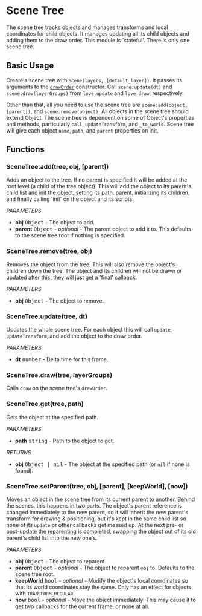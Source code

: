 Scene Tree
==========

The scene tree tracks objects and manages transforms and local coordinates for child objects. It manages updating all its child objects and adding them to the draw order. This module is 'stateful'. There is only one scene tree.

Basic Usage
-----------

Create a scene tree with `Scene(layers, [default_layer])`. It
passes its arguments to the [`drawOrder`](draw-order.md)
constructor.  Call `scene:update(dt)` and
`scene:draw(layerGroups)` from `love.update` and `love.draw`,
respectively.

Other than that, all you need to use the scene tree are `scene:add(object, [parent])`, and `scene:remove(object)`. All objects in the scene tree should extend Object. The scene tree is dependent on some of Object's properties and methods, particularly `call`, `updateTransform`, and `_to_world`. Scene tree will give each object `name`, `path`, and `parent` properties on init.

Functions
---------

### SceneTree.add(tree, obj, [parent])
Adds an object to the tree. If no parent is specified it will be added at the root level (a child of the tree object). This will add the object to its parent's child list and init the object, setting its path, parent, initializing its children, and finally calling 'init' on the object and its scripts.

_PARAMETERS_
* __obj__ <kbd>Object</kbd> - The object to add.
* __parent__ <kbd>Object</kbd> - _optional_ - The parent object to add it to. This defaults to the scene tree root if nothing is specified.

### SceneTree.remove(tree, obj)
Removes the object from the tree. This will also remove the object's children down the tree. The object and its children will not be drawn or updated after this, they will just get a 'final' callback.

_PARAMETERS_
* __obj__ <kbd>Object</kbd> - The object to remove.

### SceneTree.update(tree, dt)
Updates the whole scene tree. For each object this will call `update`, `updateTransform`, and add the object to the draw order.

_PARAMETERS_
* __dt__ <kbd>number</kbd> - Delta time for this frame.

### SceneTree.draw(tree, layerGroups)
Calls `draw` on the scene tree's `drawOrder`.

### SceneTree.get(tree, path)
Gets the object at the specified path.

_PARAMETERS_
* __path__ <kbd>string</kbd> - Path to the object to get.

_RETURNS_
* __obj__ <kbd>Object | nil</kbd> - The object at the specified path (or `nil` if none is found).

### SceneTree.setParent(tree, obj, [parent], [keepWorld], [now])
Moves an object in the scene tree from its current parent to another. Behind the scenes, this happens in two parts. The object's parent reference is changed immediately to the new parent, so it will inherit the new parent's transform for drawing & positioning, but it's kept in the same child list so none of its `update` or other callbacks get messed up. At the next pre- or post-update the reparenting is completed, swapping the object out of its old parent's child list into the new one's.

_PARAMETERS_
* __obj__ <kbd>Object</kbd> - The object to reparent.
* __parent__ <kbd>Object</kbd> - _optional_ - The object to reparent `obj` to. Defaults to the scene tree root.
* __keepWorld__ <kbd>bool</kbd> - _optional_ - Modify the object's local coordinates so that its world coordinates stay the same. Only has an effect for objects with `TRANSFORM_REGULAR`.
* __now__ <kbd>bool</kbd> - _optional_ - Move the object immediately. This may cause it to get two callbacks for the current frame, or none at all.
